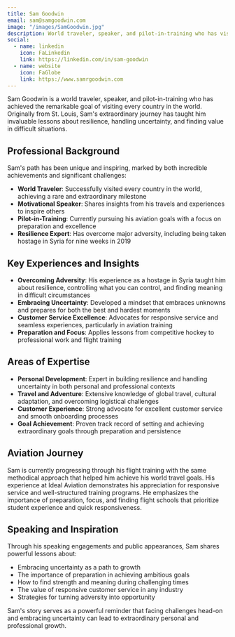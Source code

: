 ```yaml
---
title: Sam Goodwin
email: sam@samgoodwin.com
image: "/images/SamGoodwin.jpg"
description: World traveler, speaker, and pilot-in-training who has visited every country in the world and shares insights on resilience, uncertainty, and personal development.
social:
  - name: linkedin
    icon: FaLinkedin
    link: https://linkedin.com/in/sam-goodwin
  - name: website
    icon: FaGlobe
    link: https://www.samrgoodwin.com
---
```


Sam Goodwin is a world traveler, speaker, and pilot-in-training who has achieved the remarkable goal of visiting every country in the world. Originally from St. Louis, Sam's extraordinary journey has taught him invaluable lessons about resilience, handling uncertainty, and finding value in difficult situations.

## Professional Background

Sam's path has been unique and inspiring, marked by both incredible achievements and significant challenges:

- **World Traveler**: Successfully visited every country in the world, achieving a rare and extraordinary milestone
- **Motivational Speaker**: Shares insights from his travels and experiences to inspire others
- **Pilot-in-Training**: Currently pursuing his aviation goals with a focus on preparation and excellence
- **Resilience Expert**: Has overcome major adversity, including being taken hostage in Syria for nine weeks in 2019

## Key Experiences and Insights

- **Overcoming Adversity**: His experience as a hostage in Syria taught him about resilience, controlling what you can control, and finding meaning in difficult circumstances
- **Embracing Uncertainty**: Developed a mindset that embraces unknowns and prepares for both the best and hardest moments
- **Customer Service Excellence**: Advocates for responsive service and seamless experiences, particularly in aviation training
- **Preparation and Focus**: Applies lessons from competitive hockey to professional work and flight training

## Areas of Expertise

- **Personal Development**: Expert in building resilience and handling uncertainty in both personal and professional contexts
- **Travel and Adventure**: Extensive knowledge of global travel, cultural adaptation, and overcoming logistical challenges
- **Customer Experience**: Strong advocate for excellent customer service and smooth onboarding processes
- **Goal Achievement**: Proven track record of setting and achieving extraordinary goals through preparation and persistence

## Aviation Journey

Sam is currently progressing through his flight training with the same methodical approach that helped him achieve his world travel goals. His experience at Ideal Aviation demonstrates his appreciation for responsive service and well-structured training programs. He emphasizes the importance of preparation, focus, and finding flight schools that prioritize student experience and quick responsiveness.

## Speaking and Inspiration

Through his speaking engagements and public appearances, Sam shares powerful lessons about:

- Embracing uncertainty as a path to growth
- The importance of preparation in achieving ambitious goals
- How to find strength and meaning during challenging times
- The value of responsive customer service in any industry
- Strategies for turning adversity into opportunity

Sam's story serves as a powerful reminder that facing challenges head-on and embracing uncertainty can lead to extraordinary personal and professional growth.
